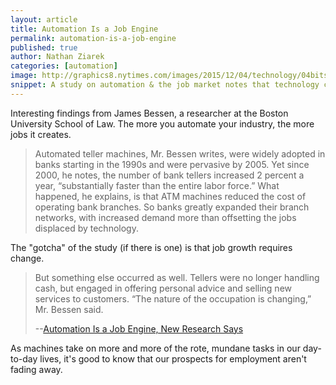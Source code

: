 ```yaml
---
layout: article
title: Automation Is a Job Engine
permalink: automation-is-a-job-engine
published: true
author: Nathan Ziarek
categories: [automation]
image: http://graphics8.nytimes.com/images/2015/12/04/technology/04bits/04bits--blog480.jpg
snippet: A study on automation & the job market notes that technology creates jobs faster than it replaces them.
---
```


Interesting findings from James Bessen, a researcher at the Boston University School of Law. The more you automate your industry, the more jobs it creates. 

> Automated teller machines, Mr. Bessen writes, were widely adopted in banks starting in the 1990s and were pervasive by 2005. Yet since 2000, he notes, the number of bank tellers increased 2 percent a year, “substantially faster than the entire labor force.” What happened, he explains, is that ATM machines reduced the cost of operating bank branches. So banks greatly expanded their branch networks, with increased demand more than offsetting the jobs displaced by technology.

The "gotcha" of the study (if there is one) is that job growth requires change.

> But something else occurred as well. Tellers were no longer handling cash, but engaged in offering personal advice and selling new services to customers. “The nature of the occupation is changing,” Mr. Bessen said.
>
> --[Automation Is a Job Engine, New Research Says](http://bits.blogs.nytimes.com/2015/12/03/automation-is-a-job-engine-new-research-says/?_r=0)

As machines take on more and more of the rote, mundane tasks in our day-to-day lives, it's good to know that our prospects for employment aren't fading away.